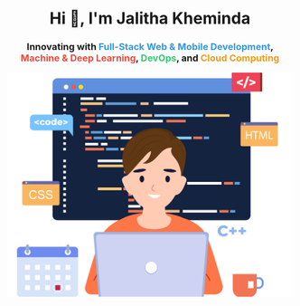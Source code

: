 <h1 align="center">Hi 👋, I'm Jalitha Kheminda</h1>

<h3 align="center">
  Innovating with <span style="font-weight: bold; color: #3498db;">Full-Stack Web & Mobile Development</span>, 
  <span style="font-weight: bold; color: #e74c3c;">Machine & Deep Learning</span>, 
  <span style="font-weight: bold; color: #2ecc71;">DevOps</span>, and 
  <span style="font-weight: bold; color: #f39c12;">Cloud Computing</span>
</h3>

<p align="center">
  <img src="images/1.png" alt="Your Image Description">
</p>
